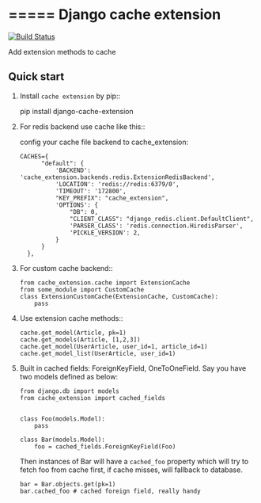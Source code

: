 =====
Django cache extension
=====

[![Build Status](https://travis-ci.org/shanbay/django-cache-extension.svg?branch=master)](https://travis-ci.org/shanbay/django-cache-extension)

Add extension methods to cache

Quick start
-----------

1. Install ``cache extension`` by pip::

    pip install django-cache-extension

2. For redis backend use cache like this::

    config your cache file backend to cache_extension:

    ```
    CACHES={
          "default": {
              'BACKEND': 'cache_extension.backends.redis.ExtensionRedisBackend',
              'LOCATION': 'redis://redis:6379/0',
              'TIMEOUT': '172800',
              "KEY_PREFIX": "cache_extension",
              'OPTIONS': {
                  "DB": 0,
                  "CLIENT_CLASS": "django_redis.client.DefaultClient",
                  'PARSER_CLASS': 'redis.connection.HiredisParser',
                  'PICKLE_VERSION': 2,
              }
          }
      },
    ```

3. For custom cache backend:: 

   ```
   from cache_extension.cache import ExtensionCache
   from some_module import CustomCache
   class ExtensionCustomCache(ExtensionCache, CustomCache):
       pass
   ```


4. Use extension cache methods:: 

   ```
   cache.get_model(Article, pk=1)
   cache.get_models(Article, [1,2,3])
   cache.get_model(UserArticle, user_id=1, article_id=1)
   cache.get_model_list(UserArticle, user_id=1)
   ```

5. Built in cached fields: ForeignKeyField, OneToOneField. Say you have two models defined as below:

    ```
    from django.db import models
    from cache_extension import cached_fields


    class Foo(models.Model):
        pass

    class Bar(models.Model):
        foo = cached_fields.ForeignKeyField(Foo)

    ```

    Then instances of Bar will have a `cached_foo` property which will try to fetch foo from cache first, if cache misses, will fallback to database.
    ```
    bar = Bar.objects.get(pk=1)
    bar.cached_foo # cached foreign field, really handy
    ```

